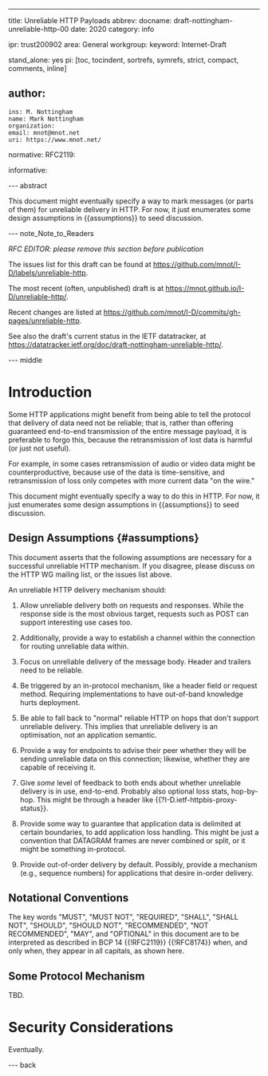 ---
title: Unreliable HTTP Payloads
abbrev:
docname: draft-nottingham-unreliable-http-00
date: 2020
category: info

ipr: trust200902
area: General
workgroup:
keyword: Internet-Draft

stand_alone: yes
pi: [toc, tocindent, sortrefs, symrefs, strict, compact, comments, inline]

author:
 -
    ins: M. Nottingham
    name: Mark Nottingham
    organization:
    email: mnot@mnot.net
    uri: https://www.mnot.net/

normative:
  RFC2119:

informative:


--- abstract

This document might eventually specify a way to mark messages (or parts of them) for unreliable delivery in HTTP. For now, it just enumerates some design assumptions in {{assumptions}} to seed discussion.


--- note_Note_to_Readers

*RFC EDITOR: please remove this section before publication*

The issues list for this draft can be found at <https://github.com/mnot/I-D/labels/unreliable-http>.

The most recent (often, unpublished) draft is at <https://mnot.github.io/I-D/unreliable-http/>.

Recent changes are listed at <https://github.com/mnot/I-D/commits/gh-pages/unreliable-http>.

See also the draft's current status in the IETF datatracker, at
<https://datatracker.ietf.org/doc/draft-nottingham-unreliable-http/>.

--- middle

# Introduction

Some HTTP applications might benefit from being able to tell the protocol that delivery of data need not be reliable; that is, rather than offering guaranteed end-to-end transmission of the entire message payload, it is preferable to forgo this, because the retransmission of lost data is harmful (or just not useful).

For example, in some cases retransmission of audio or video data might be counterproductive, because use of the data is time-sensitive, and retransmission of loss only competes with more current data "on the wire."

This document might eventually specify a way to do this in HTTP. For now, it just enumerates some design assumptions in {{assumptions}} to seed discussion.

## Design Assumptions {#assumptions}

This document asserts that the following assumptions are necessary for a successful unreliable HTTP mechanism. If you disagree, please discuss on the HTTP WG mailing list, or the issues list above.

An unreliable HTTP delivery mechanism should:

1. Allow unreliable delivery both on requests and responses. While the response side is the most obvious target, requests such as POST can support interesting use cases too.

1. Additionally, provide a way to establish a channel within the connection for routing unreliable data within.

1. Focus on unreliable delivery of the message body. Header and trailers need to be reliable.

1. Be triggered by an in-protocol mechanism, like a header field or request method. Requiring implementations to have out-of-band knowledge hurts deployment.

1. Be able to fall back to "normal" reliable HTTP on hops that don't support unreliable delivery. This implies that unreliable delivery is an optimisation, not an application semantic.

1. Provide a way for endpoints to advise their peer whether they will be sending unreliable data on this connection; likewise, whether they are capable of receiving it.

1. Give _some_ level of feedback to both ends about whether unreliable delivery is in use, end-to-end. Probably also optional loss stats, hop-by-hop. This might be through a header like {{?I-D.ietf-httpbis-proxy-status}}.

1. Provide some way to guarantee that application data is delimited at certain boundaries, to add application loss handling. This might be just a convention that DATAGRAM frames are never combined or split, or it might be something in-protocol.

1. Provide out-of-order delivery by default. Possibly, provide a mechanism (e.g., sequence numbers) for applications that desire in-order delivery.



## Notational Conventions

The key words "MUST", "MUST NOT", "REQUIRED", "SHALL", "SHALL NOT", "SHOULD", "SHOULD NOT",
"RECOMMENDED", "NOT RECOMMENDED", "MAY", and "OPTIONAL" in this document are to be interpreted as
described in BCP 14 {{!RFC2119}} {{!RFC8174}} when, and only when, they appear in all capitals, as
shown here.

## Some Protocol Mechanism

TBD.


# Security Considerations

Eventually.


--- back
